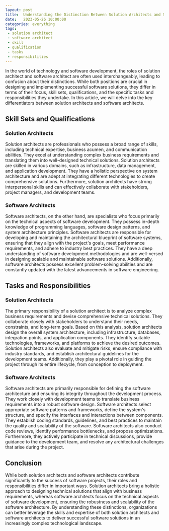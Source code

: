 ```yaml
---
layout: post
title:  Understanding the Distinction Between Solution Architects and Software Architects
date:   2023-05-26 10:00:00
categories: everything
tags:
 - solution architect
 - software architect
 - skill
 - qualification
 - tasks
 - responsibilities
---
```

In the world of technology and software development, the roles of solution architect and software architect are often used interchangeably, leading to confusion about their distinctions. While both positions are crucial in designing and implementing successful software solutions, they differ in terms of their focus, skill sets, qualifications, and the specific tasks and responsibilities they undertake. In this article, we will delve into the key differentiators between solution architects and software architects.

## Skill Sets and Qualifications

### Solution Architects

Solution architects are professionals who possess a broad range of skills, including technical expertise, business acumen, and communication abilities. They excel at understanding complex business requirements and translating them into well-designed technical solutions. Solution architects are skilled in various domains, such as infrastructure, data management, and application development. They have a holistic perspective on system architecture and are adept at integrating different technologies to create comprehensive solutions. Furthermore, solution architects have strong interpersonal skills and can effectively collaborate with stakeholders, project managers, and development teams.

### Software Architects

Software architects, on the other hand, are specialists who focus primarily on the technical aspects of software development. They possess in-depth knowledge of programming languages, software design patterns, and system architecture principles. Software architects are responsible for developing and maintaining the architectural blueprint of software systems, ensuring that they align with the project's goals, meet performance requirements, and adhere to industry best practices. They have a deep understanding of software development methodologies and are well-versed in designing scalable and maintainable software solutions. Additionally, software architects possess excellent problem-solving abilities and are constantly updated with the latest advancements in software engineering.

## Tasks and Responsibilities

### Solution Architects

The primary responsibility of a solution architect is to analyze complex business requirements and devise comprehensive technical solutions. They collaborate closely with stakeholders to understand their needs, constraints, and long-term goals. Based on this analysis, solution architects design the overall system architecture, including infrastructure, databases, integration points, and application components. They identify suitable technologies, frameworks, and platforms to achieve the desired outcomes. Solution architects also evaluate and mitigate risks, ensure compliance with industry standards, and establish architectural guidelines for the development teams. Additionally, they play a pivotal role in guiding the project through its entire lifecycle, from conception to deployment.

### Software Architects

Software architects are primarily responsible for defining the software architecture and ensuring its integrity throughout the development process. They work closely with development teams to translate business requirements into a robust software design. Software architects select appropriate software patterns and frameworks, define the system's structure, and specify the interfaces and interactions between components. They establish coding standards, guidelines, and best practices to maintain the quality and scalability of the software. Software architects also conduct code reviews, identify performance bottlenecks, and propose optimizations. Furthermore, they actively participate in technical discussions, provide guidance to the development team, and resolve any architectural challenges that arise during the project.

## Conclusion

While both solution architects and software architects contribute significantly to the success of software projects, their roles and responsibilities differ in important ways. Solution architects bring a holistic approach to designing technical solutions that align with business requirements, whereas software architects focus on the technical aspects of software development, ensuring the robustness and scalability of the software architecture. By understanding these distinctions, organizations can better leverage the skills and expertise of both solution architects and software architects to deliver successful software solutions in an increasingly complex technological landscape.
